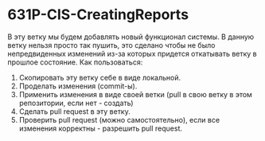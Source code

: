 # 631P-CIS-CreatingReports
В эту ветку мы будем добавлять новый функционал системы. В данную ветку нельзя просто так пушить, это сделано чтобы не было непредвиденных изменений из-за которых придется откатывать ветку в прошлое состояние.
Как пользоваться:
1. Скопировать эту ветку себе в виде локальной.
2. Проделать изменения (commit-ы).
3. Применить изменения в виде своей ветки (pull в свою ветку в этом репозитории, если нет - создать)
4. Сделать pull request в эту ветку.
5. Проверить pull request (можно самостоятельно), если все изменения корректны - разрешить pull request.
